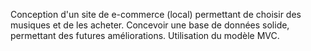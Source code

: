 Conception d'un site de e-commerce (local) permettant de choisir des musiques et de les acheter.
Concevoir une base de données solide, permettant des futures améliorations.
Utilisation du modèle MVC.

